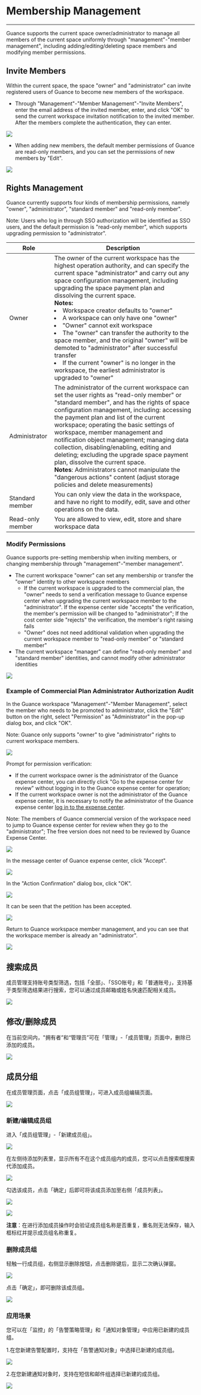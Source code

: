 # Membership Management
---

Guance supports the current space owner/administrator to manage all members of the current space uniformly through "management"-"member management", including adding/editing/deleting space members and modifying member permissions.

## Invite Members

Within the current space, the space "owner" and "administrator" can invite registered users of Guance to become new members of the workspace.

- Through "Management"-"Member Management"-"Invite Members", enter the email address of the invited member, enter, and click "OK" to send the current workspace invitation notification to the invited member. After the members complete the authentication, they can enter.

![](img/1.member_2.png)

- When adding new members, the default member permissions of Guance are read-only members, and you can set the permissions of new members by "Edit".

![](img/1.member_1.png)



## Rights Management

Guance currently supports four kinds of membership permissions, namely "owner", "administrator", "standard member" and "read-only member".

Note: Users who log in through SSO authorization will be identified as SSO users, and the default permission is "read-only member", which supports upgrading permission to "administrator".

| **Role** | **Description**                                                     |
| -------- | ------------------------------------------------------------ |
| Owner   | The owner of the current workspace has the highest operation authority, and can specify the current space "administrator" and carry out any space configuration management, including upgrading the space payment plan and dissolving the current space.<br />**Notes:**<br /><li>Workspace creator defaults to "owner"<br /><li>A workspace can only have one "owner"<br /><li> "Owner" cannot exit workspace<br /><li> The "owner" can transfer the authority to the space member, and the original "owner" will be demoted to "administrator" after successful transfer<br /><li>If the current "owner" is no longer in the workspace, the earliest administrator is upgraded to "owner"<br /> |
| Administrator   | The administrator of the current workspace can set the user rights as "read-only member" or "standard member", and has the rights of space configuration management, including: accessing the payment plan and list of the current workspace; operating the basic settings of workspace, member management and notification object management; managing data collection, disabling/enabling, editing and deleting; excluding the upgrade space payment plan, dissolve the current space.<br />**Notes**: Administrators cannot manipulate the "dangerous actions" content (adjust storage policies and delete measurements) |
| Standard member | You can only view the data in the workspace, and have no right to modify, edit, save and other operations on the data.                 |
| Read-only member | You are allowed to view, edit, store and share workspace data |


### Modify Permissions

Guance supports pre-setting membership when inviting members, or changing membership through "management"-"member management".

- The current workspace "owner" can set any membership or transfer the "owner" identity to other workspace members
    - If the current workspace is upgraded to the commercial plan, the "owner" needs to send a verification message to Guance expense center when upgrading the current workspace member to the "administrator". If the expense center side "accepts" the verification, the member's permission will be changed to "administrator"; If the cost center side "rejects" the verification, the member's right raising fails
    - "Owner" does not need additional validation when upgrading the current workspace member to "read-only member" or "standard member"
- The current workspace "manager" can define "read-only member" and "standard member" identities, and cannot modify other administrator identities

![](img/1.member_1.png)


### Example of Commercial Plan Administrator Authorization Audit

In the Guance workspace "Management"-"Member Management", select the member who needs to be promoted to administrator, click the "Edit" button on the right, select "Permission" as "Administrator" in the pop-up dialog box, and click "OK".

Note: Guance only supports "owner" to give "administrator" rights to current workspace members.

![](img/1.limit_2.png)

Prompt for permission verification:

- If the current workspace owner is the administrator of the Guance expense center, you can directly click "Go to the expense center for review" without logging in to the Guance expense center for operation;
- If the current workspace owner is not the administrator of the Guance expense center, it is necessary to notify the administrator of the Guance expense center [log in to the expense center](https://boss.guance.com/).

Note: The members of Guance commercial version of the workspace need to jump to Guance expense center for review when they go to the "administrator"; The free version does not need to be reviewed by Guance Expense Center.

![](img/1.limit_3.png)

In the message center of Guance expense center, click "Accept".

![](img/1.limit_4.png)

In the "Action Confirmation" dialog box, click "OK".

![](img/1.limit_5.png)

It can be seen that the petition has been accepted.

![](img/1.limit_6.png)

Return to Guance workspace member management, and you can see that the workspace member is already an "administrator".

![](img/1.limit_7.png)




## 搜索成员

成员管理支持账号类型筛选，包括「全部」、「SSO账号」和「普通账号」，支持基于类型筛选结果进行搜索，您可以通过成员邮箱或姓名快速匹配相关成员。

![](img/1.member_3.png)


## 修改/删除成员

在当前空间内，"拥有者”和“管理员”可在「管理」-「成员管理」页面中，删除已添加的成员。

![](img/1.member_3.png)

## 成员分组

在成员管理页面，点击「成员组管理」，可进入成员组编辑页面。

![](img/1-member-7.png)

### 新建/编辑成员组

进入「成员组管理」-「新建成员组」。

![](img/1-member-3.png)

在左侧待添加列表里，显示所有不在这个成员组内的成员，您可以点击搜索框搜索代添加成员。

![](img/1-member-4.png)

勾选该成员，点击「确定」后即可将该成员添加至右侧「成员列表」。

![](img/1-member-5.png)

![](img/1-member-6.png)

**注意**：在进行添加成员操作时会验证成员组名称是否重复，重名则无法保存，输入框标红并提示成员组名称重复。

### 删除成员组

轻触一行成员组，右侧显示删除按钮，点击删除键后，显示二次确认弹窗。

![](img/1-member-1.png)

点击「确定」，即可删除该成员组。

![](img/1-member-2.png)

### 应用场景

您可以在「监控」的「告警策略管理」和「通知对象管理」中应用已新建的成员组。

1.在您新建告警配置时，支持在「告警通知对象」中选择已新建的成员组。

![](img/1-member-management-1.png)

2.在您新建通知对象时，支持在短信和邮件组选择已新建的成员组。

![](img/1-member-management-2.png)